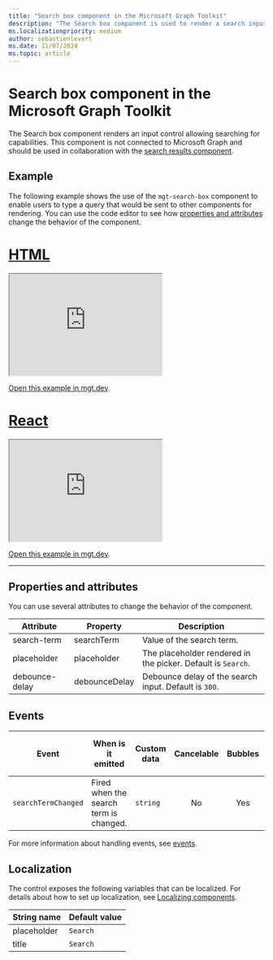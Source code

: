 ```yaml
---
title: "Search box component in the Microsoft Graph Toolkit"
description: "The Search box component is used to render a search input that can be connected to a search results component for building complex search scenarios"
ms.localizationpriority: medium
author: sebastienlevert
ms.date: 11/07/2024
ms.topic: article
---
```


# Search box component in the Microsoft Graph Toolkit

The Search box component renders an input control allowing searching for capabilities. This component is not connected to Microsoft Graph and should be used in collaboration with the [search results component](search-results.md).

## Example

The following example shows the use of the `mgt-search-box` component to enable users to type a query that would be sent to other components for rendering. You can use the code editor to see how [properties and attributes](#properties-and-attributes) change the behavior of the component.

# [HTML](#tab/html)

<iframe src="https://mgt.dev/iframe.html?id=components-mgt-search-box-html--search-box&source=docs" height="200"></iframe>

[Open this example in mgt.dev](https://mgt.dev/?path=/story/components-mgt-search-box-html--search-box&source=docs).

# [React](#tab/react)

<iframe src="https://mgt.dev/iframe.html?id=components-mgt-search-box-react--search-box&source=docs" height="200"></iframe>

[Open this example in mgt.dev](https://mgt.dev/?path=/story/components-mgt-search-box-react--search-box&source=docs).

---

## Properties and attributes

You can use several attributes to change the behavior of the component.

| Attribute      | Property      | Description                                                  |
| -------------- | ------------- | ------------------------------------------------------------ |
| search-term    | searchTerm    | Value of the search term.                                    |
| placeholder    | placeholder   | The placeholder rendered in the picker. Default is `Search`. |
| debounce-delay | debounceDelay | Debounce delay of the search input. Default is `300`.        |

## Events

| Event               | When is it emitted                     | Custom data | Cancelable | Bubbles | Works with custom template |
| ------------------- | -------------------------------------- | ----------- | :--------: | :-----: | :------------------------: |
| `searchTermChanged` | Fired when the search term is changed. | `string`    |     No     |   Yes   |             No             |

For more information about handling events, see [events](../customize-components/events.md).

## Localization

The control exposes the following variables that can be localized. For details about how to set up localization, see [Localizing components](../customize-components/localization.md).

| String name | Default value |
| ----------- | ------------- |
| placeholder | `Search`      |
| title       | `Search`      |
